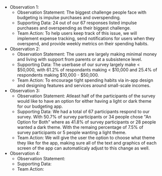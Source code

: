 * Observation 1:
  * Observation Statement: The biggest challenge people face with budgeting is impulse purchases and overspending.
  * Supporting Data: 24 out of our 67 responses listed impulse purchases and overspending as their biggest challenge.
  * Team Action: To help users keep track of this issue, we will implement expense tracking, send notifications for users when they overspend, and provide weekly metrics on their spending habits.
* Observation 2:
  * Observation Statement: The users are largely making minimal money and living with support from parents or at a subsistence level.
  * Supporting Data: The userbase of our survey largely make < $50,000, with 61.2% of respondants making < $10,000 and 25.4% of respondents making $10,000 - $50,000.
  * Team Action: To encourage tight spending habits via in-app design and designing features and services around small-scale incomes.
* Observation 3:
  * Observation Statement: Atleast half of the participants of the survey would like to have an option for either having a light or dark theme for our budgeting app.
  * Supporting Data: We had a total of 67 participants respond to our survey. With 50.7% of survey participants or 34 people chose "An Option for Both" where as 41.8% of survey participants or 28 people wanted a dark theme. With the remaing percentage of 7.5% of survey participants or 5 people wanting a light theme.
  * Team Action: We will give the user the option to choose what theme they like for the app, making sure all of the text and graphics of each screen of the app can automatiicaly adjust to this change as well.
* Observation 4:
  * Observation Statement:
  * Supporting Data:
  * Team Action:
